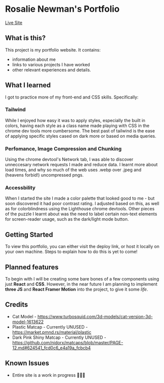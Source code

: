 # Rosalie Newman's Portfolio

[Live Site](https://rosalie0.github.io/)

## What is this?

This project is my portfolio website.
It contains:

- information about me
- links to various projects I have worked
- other relevant experiences and details.

## What I learned

I got to practice more of my front-end and CSS skills. Specifically:

### Tailwind

While I enjoyed how easy it was to apply styles, especially the built in colors, having each style as a class name made playing with CSS in the chrome dev tools more cumbersome. The best past of tailwind is the ease of applying specific styles cased on dark more or based on media queries.

### Perfomance, Image Compression and Chunking

Using the chrome devtool's Network tab, I was able to discover unneccesary network requests I made and reduce data. I learnt more about load times, and why so much of the web uses .webp over .jpeg and (heavens forbid!) uncompressed pngs.

### Accessbility

When I started the site I made a color palette that looked good to me - but soon discovered it had poor contrast rating. I adjusted based on this, as well as for colorblindness using the Lighthouse chrome devtools. Other pieces of the puzzle I learnt about was the need to label certain non-text elements for screen-reader usage, such as the dark/light mode button.

## Getting Started

To view this portfolio, you can either visit the deploy link, or host it locally on your own machine.
Steps to explain how to do this is yet to come!

## Planned features

To begin with I will be creating some bare bones of a few components using just **React** and **CSS**. However, in the near future I am planning to implement **three JS** and **React Framer Motion** into the project, to give it some _life_.

## Credits

- Cat Model - https://www.turbosquid.com/3d-models/cat-version-3d-model-1613622
- Plastic Matcap - Currently UNUSED - https://market.pmnd.rs/material/plastic
- Dark Pink Shiny Matcap - Currently UNUSED - https://github.com/nidorx/matcaps/blob/master/PAGE-12.md#624541_fcd0c6_e4a19a_fcbcb4

## Known Issues

- Entire site is a work in progress 😵‍💫💦
